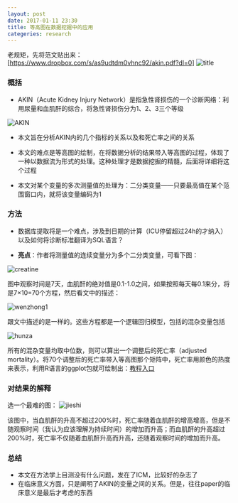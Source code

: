 ```yaml
---
layout: post
date: 2017-01-11 23:30
title: 等高图在数据挖掘中的应用
categeries: research
---
```

老规矩，先将范文贴出来：[https://www.dropbox.com/s/as9udtdm0vhnc92/akin.pdf?dl=0]
![title](http://ocmk8pdgu.bkt.clouddn.com/e56348530f105c39c608afd0a7f8deec.png)

### 概括

- AKIN（Acute Kidney Injury Network）是指急性肾损伤的一个诊断网络：利用尿量和血肌酐的综合，将急性肾损伤分为1、2、3三个等级

![AKIN](http://ocmk8pdgu.bkt.clouddn.com/300e416d5c9b3bd27567b1a36eae56c9.png)

- 本文旨在分析AKIN内的几个指标的关系以及和死亡率之间的关系

- 本文的难点是等高图的绘制，在将数据分析的结果带入等高图的过程，体现了一种以数据流为形式的处理。这种处理才是数据挖掘的精髓，后面将详细将这个过程

- 本文对某个变量的多次测量值的处理为：二分类变量——只要最高值在某个范围窗口内，就将该变量编码为1

### 方法

- 数据库提取将是一个难点，涉及到日期的计算（ICU停留超过24h的才纳入）以及如何将诊断标准翻译为SQL语言？

- **亮点**：作者将测量值的连续变量分为多个二分类变量，可看下图：

![creatine](http://ocmk8pdgu.bkt.clouddn.com/0f30ba823e1c1e75367bc5ccfdc48676.png)

图中观察时间是7天，血肌酐的绝对值是0.1-1.0之间，如果按照每天每0.1来分，将是7×10=70个方程，然后看文中的描述：

![wenzhong1](http://ocmk8pdgu.bkt.clouddn.com/b5ceb8019ee372d45a97db80b8ae097b.png)

跟文中描述的是一样的。这些方程都是一个逻辑回归模型，包括的混杂变量包括

![hunza](http://ocmk8pdgu.bkt.clouddn.com/5f4f8fedbec17efca1aa25c2b92b7bec.png)

所有的混杂变量均取中位数，则可以算出一个调整后的死亡率（adjusted mortality）。将70个调整后的死亡率带入等高图那个矩阵中，死亡率用颜色的热度来表示，利用R语言的ggplot包就可绘制出：[教程入口](https://www.r-statistics.com/2016/07/using-2d-contour-plots-within-ggplot2-to-visualize-relationships-between-three-variables/)

### 对结果的解释

选一个最难的图：
![jieshi](http://ocmk8pdgu.bkt.clouddn.com/d86e59e99df190d8bbab81bdd4a0b4a9.png)

该图中，当血肌酐的升高不超过200%时，死亡率随着血肌酐的增高增高，但是不随观察时间（我认为应该理解为持续时间）的增加而升高；而血肌酐的升高超过200%时，死亡率不仅随着血肌酐升高而升高，还随着观察时间的增加而升高。

### 总结

- 本文在方法学上目测没有什么问题，发在了ICM，比较好的杂志了
- 在临床意义方面，只是阐明了AKIN的变量之间的关系。但是，往往paper的临床意义是最后才考虑的东西
